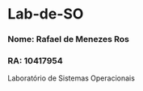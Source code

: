 # Lab-de-SO
### Nome: Rafael de Menezes Ros
### RA: 10417954
Laboratório de Sistemas Operacionais 

